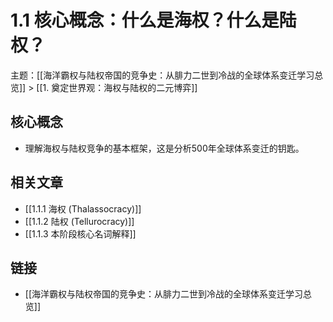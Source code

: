 # 1.1 核心概念：什么是海权？什么是陆权？

主题：[[海洋霸权与陆权帝国的竞争史：从腓力二世到冷战的全球体系变迁学习总览]] > [[1. 奠定世界观：海权与陆权的二元博弈]]

## 核心概念

- 理解海权与陆权竞争的基本框架，这是分析500年全球体系变迁的钥匙。

## 相关文章

- [[1.1.1 海权 (Thalassocracy)]]
- [[1.1.2 陆权 (Tellurocracy)]]
- [[1.1.3 本阶段核心名词解释]]

## 链接

- [[海洋霸权与陆权帝国的竞争史：从腓力二世到冷战的全球体系变迁学习总览]]
